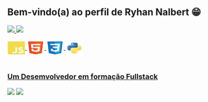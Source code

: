 
## Bem-vindo(a) ao perfil de Ryhan Nalbert 😁

 <div>
   <a href="https://github.com/Dayvson-Silva">
   <img height="180em" src="https://github-readme-stats.vercel.app/api?username=DayvsonSilva&show_icons=true&theme=tokyonight&include_all_commits=true&count_private=true"/>
   <img height="180em" src="https://github-readme-stats.vercel.app/api/top-langs/?username=Dayvsonsilva&layout=compact&langs_count=6&theme=tokyonight"/>
</div>
    
<div style="display: inline_block"><br>
  <img align="center" alt="Js" height="30" width="40" src="https://raw.githubusercontent.com/devicons/devicon/master/icons/javascript/javascript-plain.svg ">
  <img align="center" alt="HTML" height="30" width="40" src="https://raw.githubusercontent.com/devicons/devicon/master/icons/html5/html5-original.svg ">
  <img align="center" alt="CSS" height="30" width="40" src="https://raw.githubusercontent.com/devicons/devicon/master/icons/css3/css3-original.svg ">
  <img align="center" alt="PY" height="30" width="40" src="https://raw.githubusercontent.com/devicons/devicon/master/icons/python/python-original.svg ">
</div>
 
<br>
 
### Um Desemvolvedor em formação Fullstack 
 
<div>
  <a href="https://instagram.com/dayvsonsilva05" target="_blank"><img src="https://img.shields.io/badge/-Instagram-%23E4405F?style=for-the- badge&logo=instagram&logoColor=white" target="_blank"></a>
  <a href="https://www.linkedin.com/in/username" target="_blank"><img src="https://img.shields.io/badge/-LinkedIn-%230077B5?style= for-the-badge&logo=linkedin&logoColor=white" target="_blank"></a>
</div>
